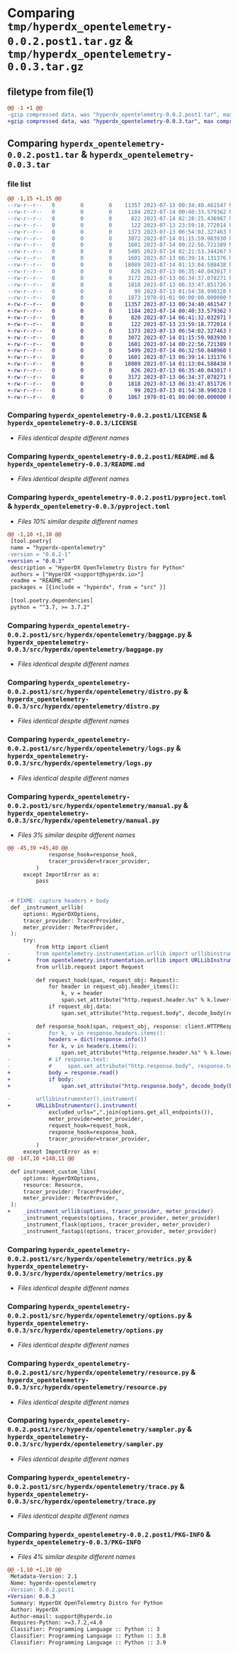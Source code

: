 # Comparing `tmp/hyperdx_opentelemetry-0.0.2.post1.tar.gz` & `tmp/hyperdx_opentelemetry-0.0.3.tar.gz`

## filetype from file(1)

```diff
@@ -1 +1 @@
-gzip compressed data, was "hyperdx_opentelemetry-0.0.2.post1.tar", max compression
+gzip compressed data, was "hyperdx_opentelemetry-0.0.3.tar", max compression
```

## Comparing `hyperdx_opentelemetry-0.0.2.post1.tar` & `hyperdx_opentelemetry-0.0.3.tar`

### file list

```diff
@@ -1,15 +1,15 @@
--rw-r--r--   0        0        0    11357 2023-07-13 00:34:40.461547 hyperdx_opentelemetry-0.0.2.post1/LICENSE
--rw-r--r--   0        0        0     1184 2023-07-14 00:40:33.579362 hyperdx_opentelemetry-0.0.2.post1/README.md
--rw-r--r--   0        0        0      822 2023-07-14 02:28:25.436987 hyperdx_opentelemetry-0.0.2.post1/pyproject.toml
--rw-r--r--   0        0        0      122 2023-07-13 23:59:18.772014 hyperdx_opentelemetry-0.0.2.post1/src/hyperdx/opentelemetry/__init__.py
--rw-r--r--   0        0        0     1373 2023-07-13 06:54:02.327463 hyperdx_opentelemetry-0.0.2.post1/src/hyperdx/opentelemetry/baggage.py
--rw-r--r--   0        0        0     3072 2023-07-14 01:15:59.983930 hyperdx_opentelemetry-0.0.2.post1/src/hyperdx/opentelemetry/distro.py
--rw-r--r--   0        0        0     1601 2023-07-14 00:22:56.721389 hyperdx_opentelemetry-0.0.2.post1/src/hyperdx/opentelemetry/logs.py
--rw-r--r--   0        0        0     5405 2023-07-14 02:21:53.344267 hyperdx_opentelemetry-0.0.2.post1/src/hyperdx/opentelemetry/manual.py
--rw-r--r--   0        0        0     1601 2023-07-13 06:39:14.131376 hyperdx_opentelemetry-0.0.2.post1/src/hyperdx/opentelemetry/metrics.py
--rw-r--r--   0        0        0    18089 2023-07-14 01:13:04.588438 hyperdx_opentelemetry-0.0.2.post1/src/hyperdx/opentelemetry/options.py
--rw-r--r--   0        0        0      826 2023-07-13 06:35:40.043017 hyperdx_opentelemetry-0.0.2.post1/src/hyperdx/opentelemetry/resource.py
--rw-r--r--   0        0        0     3172 2023-07-13 06:34:37.078271 hyperdx_opentelemetry-0.0.2.post1/src/hyperdx/opentelemetry/sampler.py
--rw-r--r--   0        0        0     1818 2023-07-13 06:33:47.851726 hyperdx_opentelemetry-0.0.2.post1/src/hyperdx/opentelemetry/trace.py
--rw-r--r--   0        0        0       99 2023-07-13 01:54:38.990328 hyperdx_opentelemetry-0.0.2.post1/src/hyperdx/opentelemetry/version.py
--rw-r--r--   0        0        0     1873 1970-01-01 00:00:00.000000 hyperdx_opentelemetry-0.0.2.post1/PKG-INFO
+-rw-r--r--   0        0        0    11357 2023-07-13 00:34:40.461547 hyperdx_opentelemetry-0.0.3/LICENSE
+-rw-r--r--   0        0        0     1184 2023-07-14 00:40:33.579362 hyperdx_opentelemetry-0.0.3/README.md
+-rw-r--r--   0        0        0      820 2023-07-14 06:41:32.032971 hyperdx_opentelemetry-0.0.3/pyproject.toml
+-rw-r--r--   0        0        0      122 2023-07-13 23:59:18.772014 hyperdx_opentelemetry-0.0.3/src/hyperdx/opentelemetry/__init__.py
+-rw-r--r--   0        0        0     1373 2023-07-13 06:54:02.327463 hyperdx_opentelemetry-0.0.3/src/hyperdx/opentelemetry/baggage.py
+-rw-r--r--   0        0        0     3072 2023-07-14 01:15:59.983930 hyperdx_opentelemetry-0.0.3/src/hyperdx/opentelemetry/distro.py
+-rw-r--r--   0        0        0     1601 2023-07-14 00:22:56.721389 hyperdx_opentelemetry-0.0.3/src/hyperdx/opentelemetry/logs.py
+-rw-r--r--   0        0        0     5499 2023-07-14 06:32:50.848960 hyperdx_opentelemetry-0.0.3/src/hyperdx/opentelemetry/manual.py
+-rw-r--r--   0        0        0     1601 2023-07-13 06:39:14.131376 hyperdx_opentelemetry-0.0.3/src/hyperdx/opentelemetry/metrics.py
+-rw-r--r--   0        0        0    18089 2023-07-14 01:13:04.588438 hyperdx_opentelemetry-0.0.3/src/hyperdx/opentelemetry/options.py
+-rw-r--r--   0        0        0      826 2023-07-13 06:35:40.043017 hyperdx_opentelemetry-0.0.3/src/hyperdx/opentelemetry/resource.py
+-rw-r--r--   0        0        0     3172 2023-07-13 06:34:37.078271 hyperdx_opentelemetry-0.0.3/src/hyperdx/opentelemetry/sampler.py
+-rw-r--r--   0        0        0     1818 2023-07-13 06:33:47.851726 hyperdx_opentelemetry-0.0.3/src/hyperdx/opentelemetry/trace.py
+-rw-r--r--   0        0        0       99 2023-07-13 01:54:38.990328 hyperdx_opentelemetry-0.0.3/src/hyperdx/opentelemetry/version.py
+-rw-r--r--   0        0        0     1867 1970-01-01 00:00:00.000000 hyperdx_opentelemetry-0.0.3/PKG-INFO
```

### Comparing `hyperdx_opentelemetry-0.0.2.post1/LICENSE` & `hyperdx_opentelemetry-0.0.3/LICENSE`

 * *Files identical despite different names*

### Comparing `hyperdx_opentelemetry-0.0.2.post1/README.md` & `hyperdx_opentelemetry-0.0.3/README.md`

 * *Files identical despite different names*

### Comparing `hyperdx_opentelemetry-0.0.2.post1/pyproject.toml` & `hyperdx_opentelemetry-0.0.3/pyproject.toml`

 * *Files 10% similar despite different names*

```diff
@@ -1,10 +1,10 @@
 [tool.poetry]
 name = "hyperdx-opentelemetry"
-version = "0.0.2-1"
+version = "0.0.3"
 description = "HyperDX OpenTelemetry Distro for Python"
 authors = ["HyperDX <support@hyperdx.io>"]
 readme = "README.md"
 packages = [{include = "hyperdx", from = "src" }]
 
 [tool.poetry.dependencies]
 python = "^3.7, >= 3.7.2"
```

### Comparing `hyperdx_opentelemetry-0.0.2.post1/src/hyperdx/opentelemetry/baggage.py` & `hyperdx_opentelemetry-0.0.3/src/hyperdx/opentelemetry/baggage.py`

 * *Files identical despite different names*

### Comparing `hyperdx_opentelemetry-0.0.2.post1/src/hyperdx/opentelemetry/distro.py` & `hyperdx_opentelemetry-0.0.3/src/hyperdx/opentelemetry/distro.py`

 * *Files identical despite different names*

### Comparing `hyperdx_opentelemetry-0.0.2.post1/src/hyperdx/opentelemetry/logs.py` & `hyperdx_opentelemetry-0.0.3/src/hyperdx/opentelemetry/logs.py`

 * *Files identical despite different names*

### Comparing `hyperdx_opentelemetry-0.0.2.post1/src/hyperdx/opentelemetry/manual.py` & `hyperdx_opentelemetry-0.0.3/src/hyperdx/opentelemetry/manual.py`

 * *Files 3% similar despite different names*

```diff
@@ -45,39 +45,40 @@
             response_hook=response_hook,
             tracer_provider=tracer_provider,
         )
     except ImportError as e:
         pass
 
 
-# FIXME: capture headers + body
 def _instrument_urllib(
     options: HyperDXOptions,
     tracer_provider: TracerProvider,
     meter_provider: MeterProvider,
 ):
     try:
         from http import client
-        from opentelemetry.instrumentation.urllib import urllibinstrumentor
+        from opentelemetry.instrumentation.urllib import URLLibInstrumentor
         from urllib.request import Request
 
         def request_hook(span, request_obj: Request):
             for header in request_obj.header_items():
                 k, v = header
                 span.set_attribute("http.request.header.%s" % k.lower(), v)
             if request_obj.data:
                 span.set_attribute("http.request.body", decode_body(request_obj.data))
 
         def response_hook(span, request_obj, response: client.HTTPResponse):
-            for k, v in response.headers.items():
+            headers = dict(response.info())
+            for k, v in headers.items():
                 span.set_attribute("http.response.header.%s" % k.lower(), v)
-            # if response.text:
-            #     span.set_attribute("http.response.body", response.text)
+            body = response.read()
+            if body:
+                span.set_attribute("http.response.body", decode_body(body))
 
-        urllibinstrumentor().instrument(
+        URLLibInstrumentor().instrument(
             excluded_urls=",".join(options.get_all_endpoints()),
             meter_provider=meter_provider,
             request_hook=request_hook,
             response_hook=response_hook,
             tracer_provider=tracer_provider,
         )
     except ImportError as e:
@@ -147,10 +148,11 @@
 
 def instrument_custom_libs(
     options: HyperDXOptions,
     resource: Resource,
     tracer_provider: TracerProvider,
     meter_provider: MeterProvider,
 ):
+    _instrument_urllib(options, tracer_provider, meter_provider)
     _instrument_requests(options, tracer_provider, meter_provider)
     _instrument_flask(options, tracer_provider, meter_provider)
     _instrument_fastapi(options, tracer_provider, meter_provider)
```

### Comparing `hyperdx_opentelemetry-0.0.2.post1/src/hyperdx/opentelemetry/metrics.py` & `hyperdx_opentelemetry-0.0.3/src/hyperdx/opentelemetry/metrics.py`

 * *Files identical despite different names*

### Comparing `hyperdx_opentelemetry-0.0.2.post1/src/hyperdx/opentelemetry/options.py` & `hyperdx_opentelemetry-0.0.3/src/hyperdx/opentelemetry/options.py`

 * *Files identical despite different names*

### Comparing `hyperdx_opentelemetry-0.0.2.post1/src/hyperdx/opentelemetry/resource.py` & `hyperdx_opentelemetry-0.0.3/src/hyperdx/opentelemetry/resource.py`

 * *Files identical despite different names*

### Comparing `hyperdx_opentelemetry-0.0.2.post1/src/hyperdx/opentelemetry/sampler.py` & `hyperdx_opentelemetry-0.0.3/src/hyperdx/opentelemetry/sampler.py`

 * *Files identical despite different names*

### Comparing `hyperdx_opentelemetry-0.0.2.post1/src/hyperdx/opentelemetry/trace.py` & `hyperdx_opentelemetry-0.0.3/src/hyperdx/opentelemetry/trace.py`

 * *Files identical despite different names*

### Comparing `hyperdx_opentelemetry-0.0.2.post1/PKG-INFO` & `hyperdx_opentelemetry-0.0.3/PKG-INFO`

 * *Files 4% similar despite different names*

```diff
@@ -1,10 +1,10 @@
 Metadata-Version: 2.1
 Name: hyperdx-opentelemetry
-Version: 0.0.2.post1
+Version: 0.0.3
 Summary: HyperDX OpenTelemetry Distro for Python
 Author: HyperDX
 Author-email: support@hyperdx.io
 Requires-Python: >=3.7.2,<4.0
 Classifier: Programming Language :: Python :: 3
 Classifier: Programming Language :: Python :: 3.8
 Classifier: Programming Language :: Python :: 3.9
```

